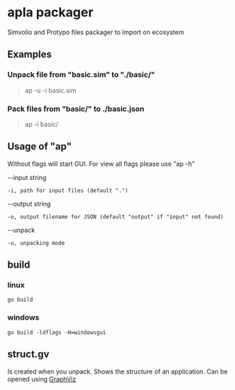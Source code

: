 # apla packager

Simvolio and Protypo files packager to import on ecosystem

## Examples

### Unpack file from "basic.sim" to "./basic/"

>ap -u -i basic.sim

### Pack files from "basic/" to ./basic.json

>ap -i basic/

## Usage of "ap"

Without flags will start GUI. For view all flags please use "ap -h"

--input string

    -i, path for input files (default ".")

--output string

    -o, output filename for JSON (default "output" if "input" not found)

--unpack

    -u, unpacking mode


## build

### linux

    go build

### windows

    go build -ldflags -H=windowsgui

## struct.gv

Is created when you unpack. Shows the structure of an application. Can be opened using [GraphViz](http://graphviz.org/download/)